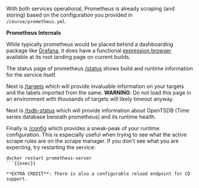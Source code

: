 With both services operational, Prometheus is already scraping (and storing) based on the configuration you provided in `/course/prometheus.yml`.

**Prometheus Internals**

While typically prometheus would be placed behind a dashboarding package like [Grafana](https://grafana.com), it does have a functional [expression browser]({{TRAFFIC_HOST1_9090}}) available at its root landing page on current builds.

The status page of prometheus [/status]({{TRAFFIC_HOST1_9090}}/status) shows build and runtime information for the service itself.

Next is [/targets]({{TRAFFIC_HOST1_9090}}/targets) which will provide invaluable information on your targets and the labels imported from the same.  **WARNING**: Do not load this page in an environment with thousands of targets will likely timeout anyway.

Next is [/tsdb-status]({{TRAFFIC_HOST1_9090}}/tsdb-status) which will provide information about OpenTSDB (Time series database beneath prometheus) and its runtime health.

Finally is [/config]({{TRAFFIC_HOST1_9090}}/config) which provides a sneak-peak of your runtime configuration.  This is especially useful when trying to see what the active scrape rules are on the scrape manager.  If you don't see what you are expecting, try restarting the service:

```
docker restart prometheus-server
```{{exec}}

**EXTRA CREDIT**: There is also a configurable reload endpoint for CD support.
